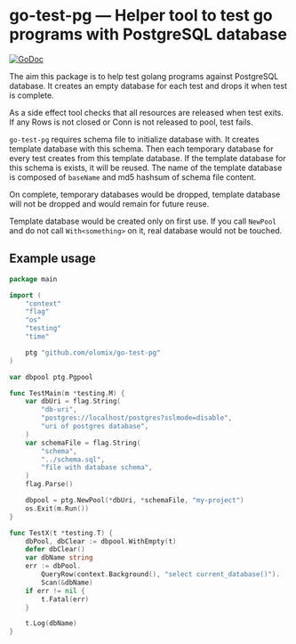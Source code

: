 # go-test-pg — Helper tool to test go programs with PostgreSQL database

[![GoDoc](https://godoc.org/github.com/olomix/go-test-pg?status.svg)](https://godoc.org/github.com/olomix/go-test-pg)

The aim this package is to help test golang programs against PostgreSQL
database. It creates an empty database for each test and drops it when test
is complete.

As a side effect tool checks that all resources are released when test exits.
If any Rows is not closed or Conn is not released to pool, test fails.

`go-test-pg` requires schema file to initialize database with. It creates
template database with this schema. Then each temporary database for every test
creates from this template database. If the template database for this
schema is exists, it will be reused. The name of the template database 
is composed of `baseName` and md5 hashsum of schema file content. 

On complete, temporary databases would be dropped, template database will not
be dropped and would remain for future reuse.

Template database would be created only on first use. If you call `NewPool`
and do not call `With<something>` on it, real database would not be touched.


## Example usage

```go
package main

import (
	"context"
	"flag"
	"os"
	"testing"
	"time"

	ptg "github.com/olomix/go-test-pg"
)

var dbpool ptg.Pgpool

func TestMain(m *testing.M) {
    var dbUri = flag.String(
        "db-uri",
        "postgres://localhost/postgres?sslmode=disable",
        "uri of postgres database",
    )
    var schemaFile = flag.String(
        "schema",
        "../schema.sql",
        "file with database schema",
    )
    flag.Parse()

    dbpool = ptg.NewPool(*dbUri, *schemaFile, "my-project")
    os.Exit(m.Run())
}

func TestX(t *testing.T) {
    dbPool, dbClear := dbpool.WithEmpty(t)
    defer dbClear()
    var dbName string
    err := dbPool.
        QueryRow(context.Background(), "select current_database()").
        Scan(&dbName)
    if err != nil {
        t.Fatal(err)
    }

    t.Log(dbName)
}
```
